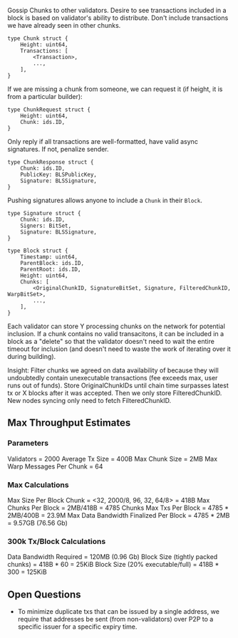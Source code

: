 Gossip Chunks to other validators. Desire to see transactions included
in a block is based on validator's ability to distribute. Don't include
transactions we have already seen in other chunks.
```
type Chunk struct {
    Height: uint64,
    Transactions: [
        <Transaction>,
        ...,
    ],
}
```

If we are missing a chunk from someone, we can request it (if height, it
is from a particular builder):
```
type ChunkRequest struct {
    Height: uint64,
    Chunk: ids.ID,
}
```

Only reply if all transactions are well-formatted, have valid async signatures. If not,
penalize sender.
```
type ChunkResponse struct {
    Chunk: ids.ID,
    PublicKey: BLSPublicKey,
    Signature: BLSSignature,
}
```

Pushing signatures allows anyone to include a `Chunk` in their `Block`.
```
type Signature struct {
    Chunk: ids.ID,
    Signers: BitSet,
    Signature: BLSSignature,
}
```

```
type Block struct {
    Timestamp: uint64,
    ParentBlock: ids.ID,
    ParentRoot: ids.ID,
    Height: uint64,
    Chunks: [
        <OriginalChunkID, SignatureBitSet, Signature, FilteredChunkID, WarpBitSet>,
        ...,
    ],
}
```

Each validator can store Y processing chunks on the network for potential inclusion. If a chunk contains no valid transacitons,
it can be included in a block as a "delete" so that the validator doesn't need to wait the entire timeout for inclusion (and doesn't need
to waste the work of iterating over it during building).

Insight: Filter chunks we agreed on data availability of because they will undoubtedly contain unexecutable transactions (fee exceeds max, user
runs out of funds). Store OriginalChunkIDs until chain time surpasses latest tx or X blocks after it was accepted. Then we only store FilteredChunkID.
New nodes syncing only need to fetch FilteredChunkID.

## Max Throughput Estimates
### Parameters
Validators = 2000
Average Tx Size = 400B
Max Chunk Size = 2MB
Max Warp Messages Per Chunk = 64

### Max Calculations
Max Size Per Block Chunk = <32, 2000/8, 96, 32, 64/8> = 418B
Max Chunks Per Block = 2MB/418B = 4785 Chunks
Max Txs Per Block = 4785 * 2MB/400B = 23.9M
Max Data Bandwidth Finalized Per Block = 4785 * 2MB = 9.57GB (76.56 Gb)

### 300k Tx/Block Calculations
Data Bandwidth Required = 120MB (0.96 Gb)
Block Size (tightly packed chunks) = 418B * 60 = 25KiB
Block Size (20% executable/full) = 418B * 300 = 125KiB

## Open Questions
* To minimize duplicate txs that can be issued by a single address, we require that addresses be sent (from non-validators) over P2P
to a specific issuer for a specific expiry time.

